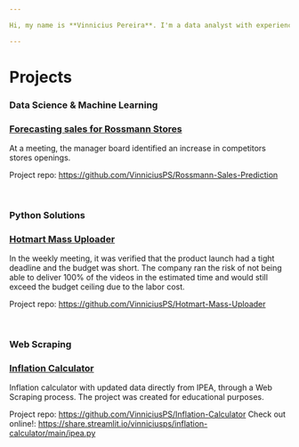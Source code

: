 ```yaml
---

Hi, my name is **Vinnicius Pereira**. I'm a data analyst with experience in financial data and transactional data. I like to be around people and I am fulfilled when I can help them through good information. Knowledge and respect for others is the key that changes everything.

---
```


# Projects

### Data Science & Machine Learning

### [Forecasting sales for Rossmann Stores](https://github.com/VinniciusPS/Rossmann-Sales-Prediction)

At a meeting, the manager board identified an increase in competitors stores openings.

Project repo: https://github.com/VinniciusPS/Rossmann-Sales-Prediction

<br>

### Python Solutions

### [Hotmart Mass Uploader](https://github.com/VinniciusPS/Hotmart-Mass-Uploader)

In the weekly meeting, it was verified that the product launch had a tight deadline and the budget was short. The company ran the risk of not being able to deliver 100% of the videos in the estimated time and would still exceed the budget ceiling due to the labor cost.

Project repo: https://github.com/VinniciusPS/Hotmart-Mass-Uploader

<br>

### Web Scraping

### [Inflation Calculator](https://github.com/VinniciusPS/Inflation-Calculator)

Inflation calculator with updated data directly from IPEA, through a Web Scraping process. 
The project was created for educational purposes.

Project repo: https://github.com/VinniciusPS/Inflation-Calculator
Check out online!: https://share.streamlit.io/vinniciusps/inflation-calculator/main/ipea.py
